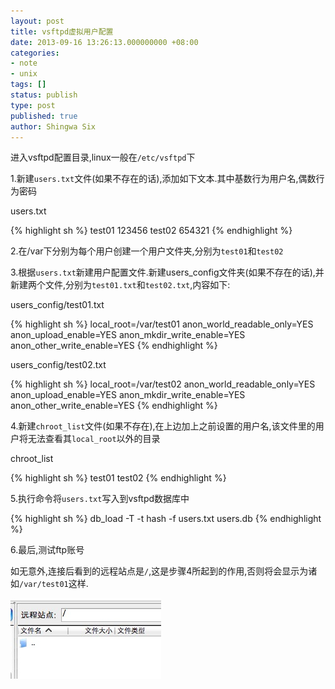 ```yaml
---
layout: post
title: vsftpd虚拟用户配置
date: 2013-09-16 13:26:13.000000000 +08:00
categories:
- note
- unix
tags: []
status: publish
type: post
published: true
author: Shingwa Six
---
```


进入vsftpd配置目录,linux一般在```/etc/vsftpd```下

1.新建```users.txt```文件(如果不存在的话),添加如下文本.其中基数行为用户名,偶数行为密码

users.txt

{% highlight sh %}
test01
123456
test02
654321
{% endhighlight %}

2.在/var下分别为每个用户创建一个用户文件夹,分别为```test01```和```test02```

3.根据```users.txt```新建用户配置文件.新建users_config文件夹(如果不存在的话),并新建两个文件,分别为```test01.txt```和```test02.txt```,内容如下:

users_config/test01.txt

{% highlight sh %}
local_root=/var/test01
anon_world_readable_only=YES
anon_upload_enable=YES
anon_mkdir_write_enable=YES
anon_other_write_enable=YES
{% endhighlight %}

users_config/test02.txt

{% highlight sh %}
local_root=/var/test02
anon_world_readable_only=YES
anon_upload_enable=YES
anon_mkdir_write_enable=YES
anon_other_write_enable=YES
{% endhighlight %}

4.新建```chroot_list```文件(如果不存在),在上边加上之前设置的用户名,该文件里的用户将无法查看其```local_root```以外的目录

chroot_list

{% highlight sh %}
test01
test02
{% endhighlight %}

5.执行命令将```users.txt```写入到vsftpd数据库中

{% highlight sh %}
db_load -T -t hash -f users.txt users.db
{% endhighlight %}

6.最后,测试ftp账号

如无意外,连接后看到的远程站点是```/```,这是步骤4所起到的作用,否则将会显示为诸如```/var/test01```这样.

[![vsftpd.jpg][1]][1]

[1]: /assets/web/vsftpd.jpg
